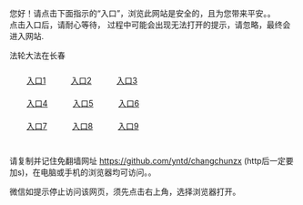 您好！请点击下面指示的“入口”，浏览此网站是安全的，且为您带来平安。。 <br/>
点击入口后，请耐心等待， 过程中可能会出现无法打开的提示，请忽略，最终会进入网站. </br>

法轮大法在长春<br/>
<div style="padding:10px"><a style="margin:20px" target="_blank" href="https://d1l0n2zy5lo2z7.cloudfront.net/2Qpsp?ebwvl" id="ccLink1" rel="nofollow">入口1</a> <a target="_blank" style="margin:20px" href="https://dxsyk9c3xtbwx.cloudfront.net/2Qpsp?rocyvigg" id="ccLink2" rel="nofollow">入口2</a> <a style="margin:20px" target="_blank" href="https://d2zkj8o1hyxs0m.cloudfront.net/2Qpsp?bferqr" id="ccLink3" rel="nofollow">入口3</a></div>

<div style="padding:10px" ><a style="margin:20px" target="_blank" href="https://d1l0n2zy5lo2z7.cloudfront.net/2Qpsp?ebwvl" id="ccLink4" rel="nofollow">入口4</a> <a style="margin:20px" href="https://dxsyk9c3xtbwx.cloudfront.net/2Qpsp?rocyvigg" target="_blank" id="ccLink5" rel="nofollow">入口5</a> <a style="margin:20px" href="https://d2zkj8o1hyxs0m.cloudfront.net/2Qpsp?bferqr" target="_blank" id="ccLink6" rel="nofollow">入口6</a></div>

<div style="padding:10px"><a style="margin:20px" target="_blank" href="https://d1l0n2zy5lo2z7.cloudfront.net/2Qpsp?ebwvl" id="ccLink7" rel="nofollow">入口7</a> <a style="margin:20px" href="https://dxsyk9c3xtbwx.cloudfront.net/2Qpsp?rocyvigg" target="_blank" id="ccLink8" rel="nofollow">入口8</a> <a style="margin:20px" target="_blank" href="https://d2zkj8o1hyxs0m.cloudfront.net/2Qpsp?bferqr" id="ccLink9" rel="nofollow">入口9</a></div>

<br/>



请复制并记住免翻墙网址 https://github.com/yntd/changchunzx (http后一定要加s)，在电脑或手机的浏览器均可访问。。<br/>

微信如提示停止访问该网页，须先点击右上角，选择浏览器打开。

